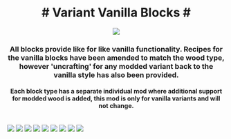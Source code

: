 <h1 align="center"># Variant Vanilla Blocks #</h1>
<p align="center">
<img src="https://media.discordapp.net/attachments/1020675523015356467/1119589055022256251/image.png">

<h3 align="center">
All blocks provide like for like vanilla functionality.
Recipes for the vanilla blocks have been amended to match the wood type, however 'uncrafting' for any modded variant back to the vanilla style has also been provided.
</h3>
<h4 align="center">
Each block type has a separate individual mod where additional support for modded wood is added, this mod is only for vanilla variants and will not change.
</h4>
<br>
<img src="https://media.discordapp.net/attachments/1020675523015356467/1113186447575498763/image.png">
<img src="https://media.discordapp.net/attachments/1020675523015356467/1111951035112636476/image.png">
<img src="https://media.discordapp.net/attachments/1020675523015356467/1110654599305625710/image.png">
<img src="https://media.discordapp.net/attachments/1020675523015356467/1113028818756698113/image.png">
<img src="https://media.discordapp.net/attachments/1020675523015356467/1109783324035129344/image.png">
<img src="https://media.discordapp.net/attachments/1020675523015356467/1119590651382734908/image.png">
<img src="https://media.discordapp.net/attachments/1020675523015356467/1113071417089597450/image.png">
<img src="https://media.discordapp.net/attachments/1020675523015356467/1117937470894522418/image.png">
<img src="https://media.discordapp.net/attachments/1020675523015356467/1112502770960973854/image.png">